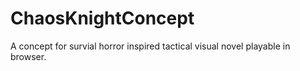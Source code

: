 # ChaosKnightConcept
A concept for survial horror inspired tactical visual novel playable in browser.

